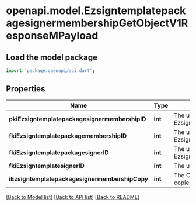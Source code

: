 # openapi.model.EzsigntemplatepackagesignermembershipGetObjectV1ResponseMPayload

## Load the model package
```dart
import 'package:openapi/api.dart';
```

## Properties
Name | Type | Description | Notes
------------ | ------------- | ------------- | -------------
**pkiEzsigntemplatepackagesignermembershipID** | **int** | The unique ID of the Ezsigntemplatepackagesignermembership | 
**fkiEzsigntemplatepackagemembershipID** | **int** | The unique ID of the Ezsigntemplatepackagemembership | 
**fkiEzsigntemplatepackagesignerID** | **int** | The unique ID of the Ezsigntemplatepackagesigner | 
**fkiEzsigntemplatesignerID** | **int** | The unique ID of the Ezsigntemplatesigner | 
**iEzsigntemplatepackagesignermembershipCopy** | **int** | The Copy number in case of multiple copies. | [optional] 

[[Back to Model list]](../README.md#documentation-for-models) [[Back to API list]](../README.md#documentation-for-api-endpoints) [[Back to README]](../README.md)


